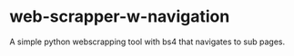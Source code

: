 # web-scrapper-w-navigation
A simple python webscrapping tool with bs4 that navigates to sub pages.
